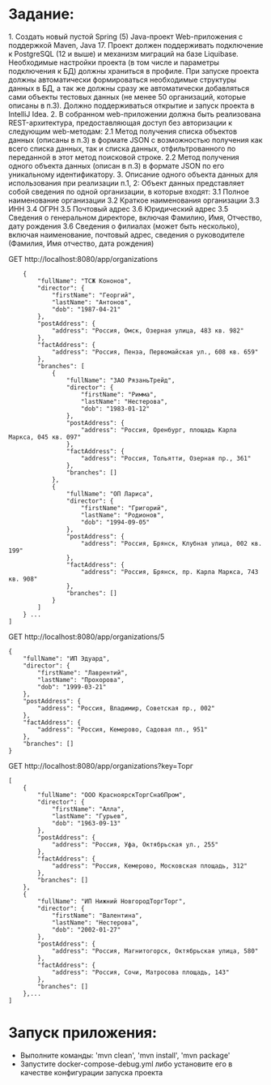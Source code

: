 <h1>Задание:</h1>
1. Создать новый пустой Spring (5) Java-проект Web-приложения с поддержкой Maven, Java 17.  
 Проект должен поддерживать подключение к PostgreSQL (12 и выше) и механизм миграций на базе Liquibase.  
 Необходимые настройки проекта (в том числе и параметры подключения к БД) должны храниться в профиле. 
 При запуске проекта должны автоматически формироваться необходимые структуры данных в БД, а так же  
 должны сразу же автоматически добавляться сами объекты тестовых данных (не менее 50 организаций, которые описаны в п.3). 
 Должно поддерживаться открытие и запуск проекта в IntelliJ Idea. 
2. В собранном web-приложении должна быть реализована REST-архитектура, предоставляющая доступ без авторизации 
 к следующим web-методам: 
  2.1 Метод получения списка объектов данных (описаны в п.3) в формате JSON с возможностью получения как всего списка данных,  
   так и списка данных, отфильтрованного по переданной в этот метод поисковой строке. 
  2.2 Метод получения одного объекта данных (описан в п.3) в формате JSON по его уникальному идентификатору. 
3. Описание одного объекта данных для использования при реализации п.1, 2: 
 Объект данных представляет собой сведения по одной организации, в которые входят: 
  3.1 Полное наименование организации 
  3.2 Краткое наименования организации 
  3.3 ИНН 
  3.4 ОГРН 
  3.5 Почтовый адрес 
  3.6 Юридический адрес 
  3.5 Сведения о генеральном директоре, включая Фамилию, Имя, Отчество, дату рождения 
  3.6 Сведения о филиалах (может быть несколько), включая наименование, почтовый адрес,  
   сведения о руководителе (Фамилия, Имя отчество, дата рождения) 




GET http://localhost:8080/app/organizations


```[
    {
        "fullName": "ТСЖ Кононов",
        "director": {
            "firstName": "Георгий",
            "lastName": "Антонов",
            "dob": "1987-04-21"
        },
        "postAddress": {
            "address": "Россия, Омск, Озерная улица, 483 кв. 982"
        },
        "factAddress": {
            "address": "Россия, Пенза, Первомайская ул., 608 кв. 659"
        },
        "branches": [
            {
                "fullName": "ЗАО РязаньТрейд",
                "director": {
                    "firstName": "Римма",
                    "lastName": "Нестерова",
                    "dob": "1983-01-12"
                },
                "postAddress": {
                    "address": "Россия, Оренбург, площадь Карла Маркса, 045 кв. 097"
                },
                "factAddress": {
                    "address": "Россия, Тольятти, Озерная пр., 361"
                },
                "branches": []
            },
            {
                "fullName": "ОП Лариса",
                "director": {
                    "firstName": "Григорий",
                    "lastName": "Родионов",
                    "dob": "1994-09-05"
                },
                "postAddress": {
                    "address": "Россия, Брянск, Клубная улица, 002 кв. 199"
                },
                "factAddress": {
                    "address": "Россия, Брянск, пр. Карла Маркса, 743 кв. 908"
                },
                "branches": []
            }
        ]
    } ...
]
```
 
GET http://localhost:8080/app/organizations/5

```
{
    "fullName": "ИП Эдуард",
    "director": {
        "firstName": "Лаврентий",
        "lastName": "Прохорова",
        "dob": "1999-03-21"
    },
    "postAddress": {
        "address": "Россия, Владимир, Советская пр., 002"
    },
    "factAddress": {
        "address": "Россия, Кемерово, Садовая пл., 951"
    },
    "branches": []
}
```
 
GET http://localhost:8080/app/organizations?key=Торг

```
[
    {
        "fullName": "ООО КрасноярскТоргСнабПром",
        "director": {
            "firstName": "Алла",
            "lastName": "Гурьев",
            "dob": "1963-09-13"
        },
        "postAddress": {
            "address": "Россия, Уфа, Октябрьская ул., 255"
        },
        "factAddress": {
            "address": "Россия, Кемерово, Московская площадь, 312"
        },
        "branches": []
    },
    {
        "fullName": "ИП Нижний НовгородТоргТорг",
        "director": {
            "firstName": "Валентина",
            "lastName": "Нестерова",
            "dob": "2002-01-27"
        },
        "postAddress": {
            "address": "Россия, Магнитогорск, Октябрьская улица, 580"
        },
        "factAddress": {
            "address": "Россия, Сочи, Матросова площадь, 143"
        },
        "branches": []
    },...
]
```

<h1>Запуск приложения:</h1>
<ul>
 <li>Выполните команды: 'mvn clean', 'mvn install', 'mvn package'</li>
 <li>Запустите docker-compose-debug.yml либо установите его в качестве конфигурации запуска проекта</li>
</ul>
